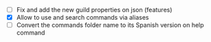 - [ ] Fix and add the new guild properties on json (features)
- [x] Allow to use and search commands via aliases
- [ ] Convert the commands folder name to its Spanish version on help command
